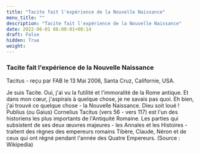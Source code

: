 ```yaml
---
title: "Tacite fait l'expérience de la Nouvelle Naissance"
menu_title: ""
description: "Tacite fait l'expérience de la Nouvelle Naissance"
date: 2022-06-01 06:00:01+00:14
draft: False
hidden: True
weight:
---
```

### Tacite fait l'expérience de la Nouvelle Naissance

Tacitus - reçu par FAB le 13 Mai 2006, Santa Cruz, Californie, USA.

Je suis Tacite.
Oui, j'ai vu la futilité et l'immoralité de la Rome antique. Et dans mon cœur, j'aspirais à quelque chose, je ne savais pas quoi. Eh bien, j'ai trouvé ce quelque chose - la Nouvelle Naissance. Dieu soit loué !
Publius (ou Gaius) Cornelius Tacitus (vers 56 - vers 117) est l'un des historiens les plus importants de l'Antiquité Romaine. Les parties qui subsistent de ses deux œuvres majeures - les Annales et les Histoires - traitent des règnes des empereurs romains Tibère, Claude, Néron et de ceux qui ont régné pendant l'année des Quatre Empereurs. (Source : Wikipedia)
